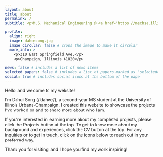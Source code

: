 ```yaml
---
layout: about
title: about
permalink: /
subtitle: <p>M.S. Mechanical Engineering @ <a href='https://mechse.illinois.edu/'>University of Illinois Urbana-Champaign</a></p>

profile:
  align: right
  image: daheesong.jpg
  image_circular: false # crops the image to make it circular
  more_info: >
    <p>310 East Springfield Ave.</p>
    <p>Champaign, Illinois 61820</p>

news: false # includes a list of news items
selected_papers: false # includes a list of papers marked as "selected={true}"
social: true # includes social icons at the bottom of the page
---
```


Hello, and welcome to my website! 

I’m Dahui Song (/’dahee’/), a second-year MS student at the University of Illinois Urbana-Champaign. I created this website to showcase the projects I’ve worked on and to share more about who I am.

If you’re interested in learning more about my completed projects, please click the Projects button at the top. To get to know more about my background and experiences, click the CV button at the top. For any inquiries or to get in touch, click on the icons below to reach out in your preferred way.

Thank you for visiting, and I hope you find my work inspiring!